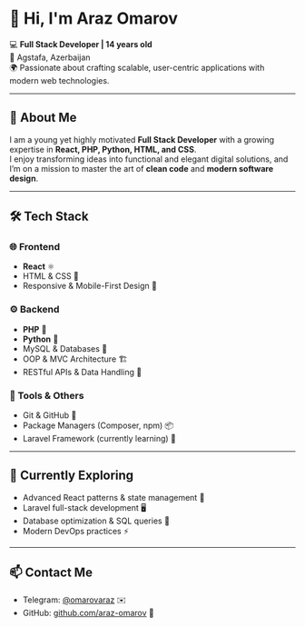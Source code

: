 # 👋 Hi, I'm **Araz Omarov**  

💻 **Full Stack Developer | 14 years old**  
📍 Agstafa, Azerbaijan  
🌍 Passionate about crafting scalable, user-centric applications with modern web technologies.  

---

## 🌟 About Me
I am a young yet highly motivated **Full Stack Developer** with a growing expertise in **React, PHP, Python, HTML, and CSS**.  
I enjoy transforming ideas into functional and elegant digital solutions, and I’m on a mission to master the art of **clean code** and **modern software design**.  

---

## 🛠️ Tech Stack

### 🌐 Frontend
- **React** ⚛️  
- HTML & CSS 🎨  
- Responsive & Mobile-First Design 📱  

### ⚙️ Backend
- **PHP** 🐘  
- **Python** 🐍
- MySQL & Databases 💾  
- OOP & MVC Architecture 🏗️  
- RESTful APIs & Data Handling 🔗  

### 🧰 Tools & Others
- Git & GitHub 🐙  
- Package Managers (Composer, npm) 📦  
- Laravel Framework (currently learning) 🚀  

---

## 🌱 Currently Exploring
- Advanced React patterns & state management 🔄  
- Laravel full-stack development 🖥️  
- Database optimization & SQL queries 💾  
- Modern DevOps practices ⚡  

---

## 📫 Contact Me
- Telegram: [@omarovaraz](https://t.me/arazomarov) ✉️  
- GitHub: [github.com/araz-omarov](https://github.com/araz-omarov) 🌟
